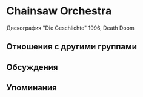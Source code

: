 # Chainsaw Orchestra

Дискография
"Die Geschlichte" 1996, Death Doom

## Отношения с другими группами


## Обсуждения


## Упоминания

